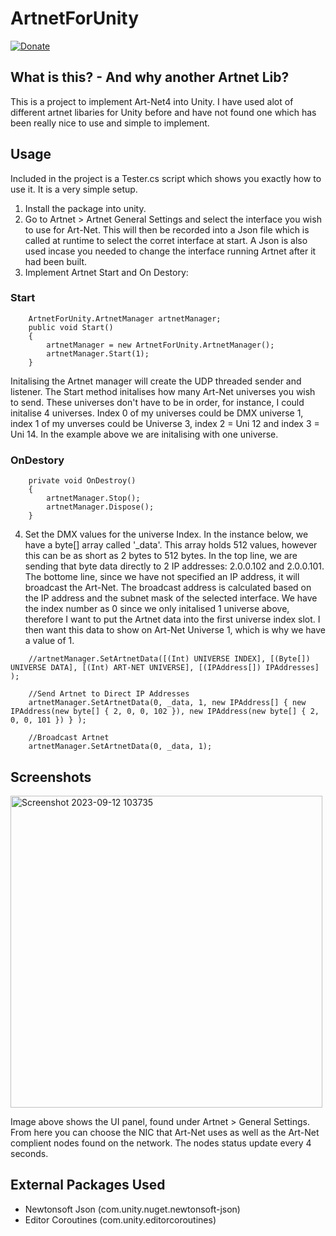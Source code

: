 # ArtnetForUnity

[![Donate](https://img.shields.io/badge/Donate-PayPal-green.svg)](https://paypal.me/joelrlb)

## What is this? - And why another Artnet Lib?
This is a project to implement Art-Net4 into Unity. I have used alot of different artnet libaries for Unity before and have not found one which has been really nice to use and simple to implement.

## Usage 
Included in the project is a Tester.cs script which shows you exactly how to use it. It is a very simple setup. 
1) Install the package into unity.
2) Go to Artnet > Artnet General Settings and select the interface you wish to use for Art-Net. This will then be recorded into a Json file which is called at runtime to select the corret interface at start. A Json is also used incase you needed to change the interface running Artnet after it had been built.
3) Implement Artnet Start and On Destory:
### Start
````
    ArtnetForUnity.ArtnetManager artnetManager;
    public void Start()
    {
        artnetManager = new ArtnetForUnity.ArtnetManager();
        artnetManager.Start(1);
    }
````
Initalising the Artnet manager will create the UDP threaded sender and listener. 
The Start method initalises how many Art-Net universes you wish to send. These universes don't have to be in order, for instance, I could initalise 4 universes. Index 0 of my universes could be DMX universe 1, index 1 of my unverses could be Universe 3, index 2 = Uni 12 and index 3 = Uni 14.
In the example above we are initalising with one universe.

### OnDestory
````
    private void OnDestroy()
    {
        artnetManager.Stop();
        artnetManager.Dispose();
    }
````
4)  Set the DMX values for the universe Index.
In the instance below, we have a byte[] array called '_data'. This array holds 512 values, however this can be as short as 2 bytes to 512 bytes.
In the top line, we are sending that byte data directly to 2 IP addresses: 2.0.0.102 and 2.0.0.101.
The bottome line, since we have not specified an IP address, it will broadcast the Art-Net. The broadcast address is calculated based on the IP address and the subnet mask of the selected interface.
We have the index number as 0 since we only initalised 1 universe above, therefore I want to put the Artnet data into the first universe index slot. I then want this data to show on Art-Net Universe 1, which is why we have a value of 1.
```
    //artnetManager.SetArtnetData([(Int) UNIVERSE INDEX], [(Byte[]) UNIVERSE DATA], [(Int) ART-NET UNIVERSE], [(IPAddress[]) IPAddresses] );

    //Send Artnet to Direct IP Addresses 
    artnetManager.SetArtnetData(0, _data, 1, new IPAddress[] { new IPAddress(new byte[] { 2, 0, 0, 102 }), new IPAddress(new byte[] { 2, 0, 0, 101 }) } );

    //Broadcast Artnet 
    artnetManager.SetArtnetData(0, _data, 1);
```
## Screenshots

<img width="499" alt="Screenshot 2023-09-12 103735" src="https://github.com/Hantoo/ArtnetForUnity/assets/1647342/8ec5ec88-965f-457a-a6a1-76e8dd215e68">

Image above shows the UI panel, found under Artnet > General Settings. From here you can choose the NIC that Art-Net uses as well as the Art-Net complient nodes found on the network.
The nodes status update every 4 seconds. 


## External Packages Used
* Newtonsoft Json (com.unity.nuget.newtonsoft-json)
* Editor Coroutines (com.unity.editorcoroutines)
